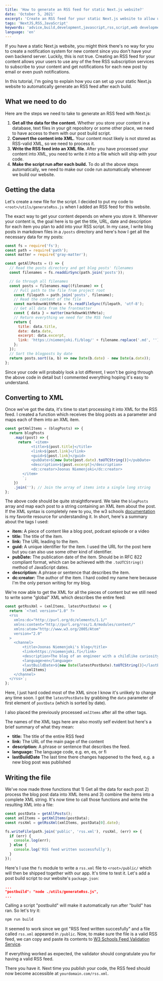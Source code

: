 ```yaml
---
title: 'How to generate an RSS feed for static Next.js website?'
date: 'October 5, 2021'
excerpt: 'Create an RSS feed for your static Next.js website to allow users to subscribe to your amazing content'
tags: 'NextJS,RSS,JavaScript'
keywords: 'advice,build,development,javascript,rss,script,web development,website,xml'
language: 'en'
---
```


If you have a static Next.js website, you might think there's no way for you to create a notification system for new content since you don't have your own backend server. Luckily, this is not true. Creating an RSS feed for your content allows your users to use any of the free RSS subscription services to subscribe to your content and get notifications for each new post by email or even push notifications.

In this tutorial, I'm going to explain how you can set up your static Next.js website to automatically generate an RSS feed after each build.

## What we need to do

Here are the steps we need to take to generate an RSS feed with Next.js:

1. **Get all the data for the content.** Whether you store your content in a database, text files in your git repository or some other place, we need to have access to them with our post build script.
2. **Convert the content into XML.** Your content most likely is not stored as RSS-valid XML, so we need to process it.
3. **Write the RSS feed into an XML file.** After you have processed your content into XML, you need to write it into a file which will ship with your code.
4. **Make the script run after each build.** To do all the above steps automatically, we need to make our code run automatically whenever we build our website.

## Getting the data

Let's create a new file for the script. I decided to put my code to `<root>/utils/generateRss.js` when I added an RSS feed for this website.

The exact way to get your content depends on where you store it. Wherever your content is, the goal here is to get the title, URL, date and description for each item you plan to add into your RSS script. In my case, I write blog posts in markdown files in a `/posts` directory and here's how I get all the necessary data for my posts:

```javascript
const fs = require('fs');
const path = require('path');
const matter = require('gray-matter');

const getAllPosts = () => {
  // Read the posts directory and get blog posts' filenames
  const filenames = fs.readdirSync(path.join('posts'));

  // Go through all filenames
  const posts = filenames.map((filename) => {
    // Full path to the file from project root
    const filepath = path.join('posts', filename);
    // Read the content of the file
    const markdownWithMeta = fs.readFileSync(filepath, 'utf-8');
    // Get all data from the frontmatter
    const { data } = matter(markdownWithMeta);
    // Return everything we need for the RSS feed
    return {
      title: data.title,
      date: data.date,
      excerpt: data.excerpt,
      link: 'https://niemenjoki.fi/blog/' + filename.replace('.md', ''),
    };
  });
  // Sort the blogposts by date
  return posts.sort((a, b) => new Date(b.date) - new Date(a.date));
};
```

Since your code will probably look a lot different, I won't be going through the above code in detail but I commented everything hoping it's easy to understand.

## Converting to XML

Once we've got the data, it's time to start processing it into XML for the RSS feed. I created a function which receives the blog posts as a parameter and maps each of them into an XML item.

```javascript
const getXmlItems = (blogPosts) => {
  return blogPosts
    .map((post) => {
      return `<item>
            <title>${post.title}</title>
            <link>${post.link}</link>
            <guid>${post.link}</guid>
            <pubDate>${new Date(post.date).toUTCString()}</pubDate>
            <description>${post.excerpt}</description>
            <dc:creator>Joonas Niemenjoki</dc:creator>
        </item>
        `;
    })
    .join(''); // Join the array of items into a single long string
};
```

The above code should be quite straightforward. We take the `blogPosts` array and map each post to a string containing an XML item about the post. If the XML syntax is completely new to you, the w3 schools [documentation](https://www.w3schools.com/xml/xml_rss.asp) is my favorite resource for understanding it. In short, here's a summary about the tags I used:

- **item:** A piece of content like a blog post, podcast episode or a video
- **title:** The title of the item.
- **link:** The URL leading to the item.
- **guid:** A unique identifier for the item. I used the URL for the post here but you can also use some other kind of identifier.
- **pubDate:** The publication date of the item. Should be in RFC 822 compliant format, which can be achieved with the `.toUTCString()` method of JavaScript dates.
- **description:** A phrase or sentence that describes the item.
- **dc:creator:** The author of the item. I hard coded my name here because I'm the only person writing for my blog.

We're now able to get the XML for all the pieces of content but we still need to write some "global" XML which describes the entire feed:

```javascript
const getRssXml = (xmlItems, latestPostDate) => {
  return `<?xml version="1.0" ?>
  <rss
    xmlns:dc="http://purl.org/dc/elements/1.1/"
    xmlns:content="http://purl.org/rss/1.0/modules/content/"
    xmlns:atom="http://www.w3.org/2005/Atom"
    version="2.0"
  >
    <channel>
        <title>Joonas Niemenjoki's blog</title>
        <link>https://niemenjoki.fi</link>
        <description>The blog of an engineer with a childlike curiosity focusing mostly on web development and occasionally random interesting facts></description>
        <language>en</language>
        <lastBuildDate>${new Date(latestPostDate).toUTCString()}</lastBuildDate>
        ${xmlItems}
    </channel>
  </rss>`;
};
```

Here, I just hard coded most of the XML since I know it's unlikely to change any time soon. I got the `latestPostDate` by grabbing the `date` parameter of first element of `postData` (which is sorted by date).

I also placed the previously processed `xmlItems` after all the other tags.

The names of the XML tags here are also mostly self evident but here's a brief summary of what they mean:

- **title:** The title of the entire RSS feed
- **link:** The URL of the main page of the content
- **description:** A phrase or sentence that describes the feed.
- **language:** The language code, e.g. en, es, or fi
- **lastBuildDate** The last time there changes happened to the feed, e.g. a new blog post was published

## Writing the file

We've now made three functions that 1) Get all the data for each post 2) process the blog post data into XML items and 3) combine the items into a complete XML string. It's now time to call those functions and write the resulting XML into a file:

```javascript
const postData = getAllPosts();
const xmlItems = getXmlItems(postData);
const rssXml = getRssXml(xmlItems, postData[0].date);

fs.writeFile(path.join('public', 'rss.xml'), rssXml, (err) => {
  if (err) {
    console.log(err);
  } else {
    console.log('RSS feed written successfully');
  }
});
```

Here's I use the `fs` module to write a `rss.xml` file to `<root>/public/` which will then be shipped together with our app. It's time to test it. Let's add a post build script to our website's `package.json`:

```json
...
"postbuild": "node ./utils/generateRss.js",
...
```

Calling a script "postbuild" will make it automatically run after "build" has ran. So let's try it:

```bash
npm run build
```

It seemed to work since we got "RSS feed written succesfully" and a file called `rss.xml` appeared in `/public`. Now, to make sure the file is a valid RSS feed, we can copy and paste its contents to [W3 Schools Feed Validation Service](https://validator.w3.org/feed/#validate_by_input).

If everything worked as expected, the validator should congratulate you for having a valid RSS feed.

There you have it. Next time you publish your code, the RSS feed should now become accessible at `yourdomain.com/rss.xml`.
